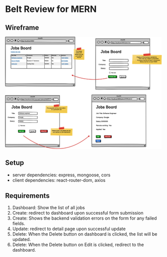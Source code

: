 # Belt Review for MERN

## Wireframe

![Demo](JobsBoard.png)

## Setup

- server dependencies: express, mongoose, cors
- client dependencies: react-router-dom, axios

## Requirements

1. Dashboard: Show the list of all jobs
2. Create: redirect to dashboard upon successful form submission
3. Create: Shows the backend validation errors on the form for any failed fields.
4. Update: redirect to detail page upon successful update
5. Delete: When the Delete button on dashboard is clicked, the list will be updated.
6. Delete: When the Delete button on Edit is clicked, redirect to the dashboard.
